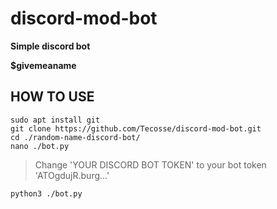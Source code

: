 # discord-mod-bot
**Simple discord bot**


**$givemeaname**

## HOW TO USE
    sudo apt install git
    git clone https://github.com/Tecosse/discord-mod-bot.git
    cd ./random-name-discord-bot/
    nano ./bot.py
> Change 'YOUR DISCORD BOT TOKEN' to your bot token 'ATOgdujR.burg...'

    python3 ./bot.py
